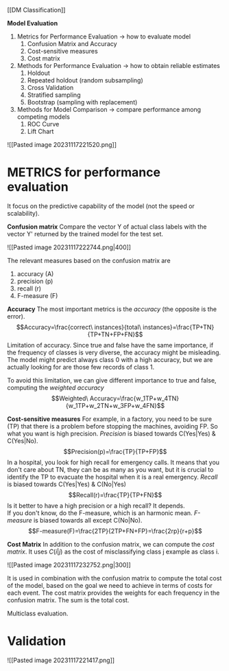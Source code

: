 [[DM Classification]]

**Model Evaluation**
1. Metrics for Performance Evaluation -> how to evaluate model
	1. Confusion Matrix and Accuracy
	2. Cost-sensitive measures
	3. Cost matrix
2. Methods for Performance Evaluation -> how to obtain reliable estimates
	1. Holdout
	2. Repeated holdout (random subsampling)
	3. Cross Validation
	4. Stratified sampling
	5. Bootstrap (sampling with replacement)
3. Methods for Model Comparison -> compare performance among competing models
	1. ROC Curve
	2. Lift Chart

![[Pasted image 20231117221520.png]]

# METRICS for performance evaluation
It focus on the predictive capability of the model (not the speed or scalability).

**Confusion matrix**
Compare the vector Y of actual class labels with the vector Y' returned by the trained model for the test set.

![[Pasted image 20231117222744.png|400]]

The relevant measures based on the confusion matrix are
1. accuracy (A)
2. precision (p)
3. recall (r)
4. F-measure (F)

**Accuracy**
The most important metrics is the *accuracy* (the opposite is the error).
$$Accuracy=\frac{correct\ instances}{total\ instances}=\frac{TP+TN}{TP+TN+FP+FN}$$
Limitation of accuracy.
Since true and false have the same importance, if the frequency of classes is very diverse, the accuracy might be misleading.
The model might predict always class 0 with a high accuracy, but we are actually looking for are those few records of class 1.

To avoid this limitation, we can give different importance to true and false, computing the *weighted accuracy*
$$Weighted\ Accuracy=\frac{w_1TP+w_4TN}{w_1TP+w_2TN+w_3FP+w_4FN}$$

**Cost-sensitive measures**
For example, in a factory, you need to be sure (TP) that there is a problem before stopping the machines, avoiding FP. So what you want is high precision.
*Precision* is biased towards C(Yes|Yes) & C(Yes|No).
$$Precision(p)=\frac{TP}{TP+FP}$$
In a hospital, you look for high recall for emergency calls. It means that you don't care about TN, they can be as many as you want, but it is crucial to identify the TP to evacuate the hospital when it is a real emergency.
*Recall* is biased towards C(Yes|Yes) & C(No|Yes)
$$Recall(r)=\frac{TP}{TP+FN}$$
Is it better to have a high precision or a high recall? It depends.  
If you don't know, do the F-measure, which is an harmonic mean.
*F-measure* is biased towards all except C(No|No).
$$F-measure(F)=\frac{2TP}{2TP+FN+FP}=\frac{2rp}{r+p}$$

**Cost Matrix**
In addition to the confusion matrix, we can compute the *cost matrix*.
It uses $C(i|j)$ as the cost of misclassifying class j example as class i.

![[Pasted image 20231117232752.png|300]]

It is used in combination with the confusion matrix to compute the total cost of the model, based on the goal we need to achieve in terms of costs for each event.
The cost matrix provides the weights for each frequency in the confusion matrix. The sum is the total cost.

Multiclass evaluation.








# Validation

![[Pasted image 20231117221417.png]]